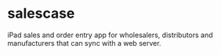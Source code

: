 salescase
=========

iPad sales and order entry app for wholesalers, distributors and manufacturers that can sync with a web server.
